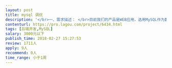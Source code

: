 ```yaml
---                
layout: post       
title: mysql 调优           
description: '</br>一、需求描述： </br>目前我们的产品是WEB应用，选用MySQL作为数据库，由于缺少专业的DBA，当数据量大了以后查询很慢! </br></br>需要对MySQL使用及优化经验丰富的DBA 给我们提供帮助： </br>1，解决目前存在的大表（千万级记录及以上）联合查询很慢的问题--典型问题。 </br>2，对MySQL进行调优，参数调优，数据库表设计提供建议。 </br></br>二、合作方式： </br>项目制，远程/周末上面均可。 </br>三、目标：</br>mysql查询能达到1s左右。</br>'     
contenturl: https://pro.lagou.com/project/6434.html      
tags: [后端开发,MySQL]            
salary: 3000元以下          
publish_time: 2018-02-27 15:27:53         
review: 1711人                   
apply: 9人                   
recommend: 0人                   
time_range: 小于1周              
---                 
```

